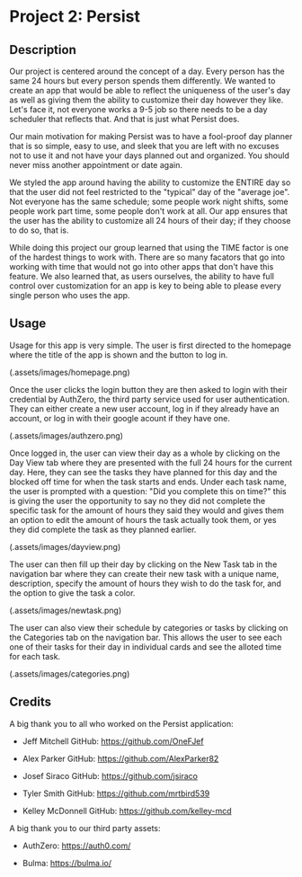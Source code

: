 # Project 2: Persist

## Description

Our project is centered around the concept of a day. 
Every person has the same 24 hours but every person spends them differently. 
We wanted to create an app that would be able to reflect the 
uniqueness of the user's day as well as giving them the 
ability to customize their day however they like. 
Let's face it, not everyone works a 9-5 job so there 
needs to be a day scheduler that reflects that. And that is just what Persist does.

Our main motivation for making Persist was to have a fool-proof day planner that is 
so simple, easy to use, and sleek that you are left with no 
excuses not to use it and not have your days 
planned out and organized. You should never miss another appointment or date again. 

We styled the app around having the ability to customize the ENTIRE day so that 
the user did not feel restricted to the "typical" day of the "average joe". 
Not everyone has the same schedule; some people work night shifts, some people 
work part time, some people don't work at all. 
Our app ensures that the user has the ability to customize all 24 hours of their day; 
if they choose to do so, that is.

While doing this project our group learned that using the TIME factor is one of the hardest 
things to work with. 
There are so many facators that go into working with time that would not go 
into other apps that don't have this feature. 
We also learned that, as users ourselves, the ability to have full control over 
customization for an app is key to being able to please every single person who uses the app.

## Usage

Usage for this app is very simple. 
The user is first directed to the homepage where the title of the app is shown 
and the button to log in.

(.assets/images/homepage.png)

Once the user clicks the login button they are then asked to login 
with their credential by AuthZero, the third party service used for 
user authentication. They can either create 
a new user account, log in if they already have an account, 
or log in with their google acount if they have one.

(.assets/images/authzero.png)

Once logged in, the user can view their day as a whole by clicking on the
Day View tab where they are presented with the full 24 hours for the current day. Here, 
they can see the tasks they have planned for this day and the blocked 
off time for when the task starts and ends.
Under each task name, the  user is prompted with a question: 
"Did you complete this on time?" this is giving the user the opportunity to say no they did not 
complete the specific task for the amount of hours they 
said they would and gives them an option to edit the amount of 
hours the task actually took them, or yes they did complete the task as they planned earlier.

(.assets/images/dayview.png)

The user can then fill up their day by clicking on the New Task tab 
in the navigation bar where they can create their new task with a unique name, description, 
specify the amount of hours they wish to do the task for, and the option to give the task
a color. 

(.assets/images/newtask.png)

The user can also view their schedule by categories or tasks by clicking on the 
Categories tab on the navigation bar. 
This allows the user to see each one of their tasks for their day in 
individual cards and see the alloted time for each task. 

(.assets/images/categories.png)



## Credits

A big thank you to all who worked on the Persist application:

- Jeff Mitchell 
    GitHub: https://github.com/OneFJef

- Alex Parker
    GitHub: https://github.com/AlexParker82

- Josef Siraco
    GitHub: https://github.com/jsiraco

- Tyler Smith
    GitHub: https://github.com/mrtbird539

- Kelley McDonnell
    GitHub: https://github.com/kelley-mcd


A big thank you to our third party assets:

- AuthZero: https://auth0.com/

- Bulma: https://bulma.io/




